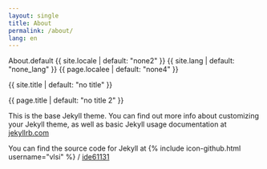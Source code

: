```yaml
---
layout: single
title: About
permalink: /about/
lang: en
---
```


About.default
{{ site.locale | default: "none2" }}
{{ site.lang | default: "none_lang" }}
{{ page.localee | default: "none4" }}

{{ site.title | default: "no title" }}

{{ page.title | default: "no title 2" }}

This is the base Jekyll theme. You can find out more info about customizing your Jekyll theme, as well as basic Jekyll usage documentation at [jekyllrb.com](http://jekyllrb.com/)

You can find the source code for Jekyll at
{% include icon-github.html username="vlsi" %} /
[ide61131](https://github.com/vlsi/ide61131)
